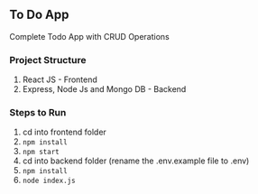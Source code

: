 ## To Do App

Complete Todo App with CRUD Operations

### Project Structure

1. React JS - Frontend
2. Express, Node Js and Mongo DB - Backend

### Steps to Run

1. cd into frontend folder
2. `npm install`
3. `npm start`
4. cd into backend folder (rename the .env.example file to .env)
5. `npm install`
6. `node index.js`

